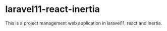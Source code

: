 # laravel11-react-inertia
This is a project management web application in laravel11, react and inertia.
